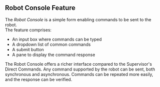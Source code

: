 <h2 id="console">Robot Console Feature</h2>

The *Robot Console* is a simple form enabling commands to be sent to the robot.  
The feature comprises:

* An input box where commands can be typed
* A dropdown list of common commands
* A submit button
* A pane to display the command response

The Robot Console offers a richer interface compared to the Supervisor's Direct Commands.
Any command supported by the robot can be sent, both synchronous and asynchronous.
Commands can be repeated more easily, and the response can be verified.
